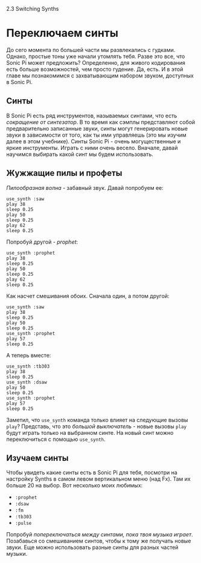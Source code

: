 2.3 Switching Synths

# Переключаем синты

До сего момента по большей части мы развлекались с гудками. Однако, простые тоны
уже начали утомлять тебя. Разве это все, что Sonic Pi может предложить? Определенно,
для живого кодирования есть больше возможностей, чем просто гудение. Да, есть. И
в этой главе мы познакомимся с захватывающим набором звуком, доступных в Sonic Pi.

## Синты

В Sonic Pi есть ряд инструментов, называемых синтами, что есть *сокращение от
синтезатор*. В то время как сэмплы представляют собой предварительно записанные
звуки, синты могут генерировать новые звуки в зависимости от того, как ты ими
управляешь (это мы изучим далее в этом учебнике). Синты Sonic Pi - очень
могущественные и яркие инструменты. Играть с ними очень весело. Вначале, давай
научимся выбирать какой синт мы будем использовать.

## Жужжащие пилы и профеты

*Пилообразная волна* - забавный звук. Давай попробуем ее:

```
use_synth :saw
play 38
sleep 0.25
play 50
sleep 0.25
play 62
sleep 0.25
```

Попробуй другой - *prophet*:

```
use_synth :prophet
play 38
sleep 0.25
play 50
sleep 0.25
play 62
sleep 0.25
```

Как насчет смешивания обоих. Сначала один, а потом другой:

```
use_synth :saw
play 38
sleep 0.25
play 50
sleep 0.25
use_synth :prophet
play 57
sleep 0.25

```

А теперь вместе:

```
use_synth :tb303
play 38
sleep 0.25
use_synth :dsaw
play 50
sleep 0.25
use_synth :prophet
play 57
sleep 0.25
```

Заметил, что `use_synth` команда только влияет на следующие вызовы `play`?
Представь, что это *большой выключатель* - новые вызовы `play` будут играть только
на выбранном синте. На новый синт можно переключиться с помощью `use_synth`.

## Изучаем синты

Чтобы увидеть какие синты есть в Sonic Pi для тебя, посмотри на настройку Synths
в самом левом вертикальном меню (над Fx). Там их больше 20 на выбор. Вот несколько
моих любимых:

* `:prophet`
* `:dsaw`
* `:fm`
* `:tb303`
* `:pulse`

Попробуй *попереключаться между синтами, пока твоя музыка играет*. Позабавься со
смешиванием синтов, чтобы к тому же получать новые звуки. Еще можно использовать
разные синты для разных частей музыки.
